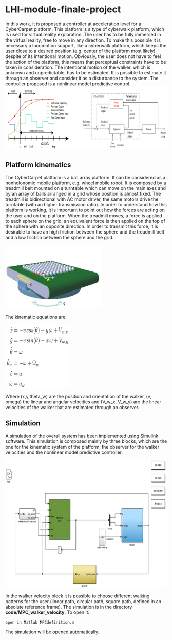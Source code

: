 # LHI-module-finale-project
In this work, it is proposed a controller at acceleration level for a CyberCarpet platform. This platform is a type of
cyberwalk platform, which is used for virtual reality exploration. The user has to be fully immersed in the virtual reality,
free to move in any direction. To make this possible it is necessary a locomotion support, like a cyberwalk platform,
which keeps the user close to a desired position (e.g. center of the platform most likely) despite of its intentional motion.
Obviously, the user does not have to feel the action of the platform, this means that perceptual constraints have to be
taken in consideration.
The intentional motion of the walker, which is unknown and unpredictable, has to be estimated. It is possible to
estimate it through an observer and consider it as a disturbance to the system.
The controller proposed is a nonlinear model predictive control.
<img src="https://github.com/thoreauA/cybercarpet-walker-position-control/raw/main/pictures/SchemeNMPC.png" width="700" height="200">

## Platform kinematics
The CyberCarpet platform is a ball array platform. It can be considered as a nonholonomic mobile
platform, e.g. wheel mobile robot. It is composed by a treadmill belt mounted on a turntable which can move on the main axes and by an array of balls arranged in a grid whose position is almost fixed. The treadmill is bidirectional with AC motor driver, the same motors drive the turntable (with an higher transmission ratio).
In order to understand how this platform is working, it is important to point out how the forces are acting on the user and on the platform. When the treadmill moves, a force is applied to each sphere on the grid, an equivalent force is then applied on the top of the sphere with an opposite direction. In order to transmit this force, it is desirable to have an high friction between the sphere and the treadmill belt and a low friction between the sphere and the grid.

<img src="https://github.com/thoreauA/cybercarpet-walker-position-control/raw/main/pictures/PlatformScheme.png" width="300" height="200">

The kinematic equations are:

<img src="https://github.com/thoreauA/cybercarpet-walker-position-control/raw/main/pictures/equations.png" width="200" height="200">

Where (x,y,theta_w) are the position and orientation of the walker, (v, omega) the linear and angular velocities and (V_w_x, V_w_y) are the linear velocities of the walker that are estimated through an observer.

## Simulation
A simulation of the overall system has been implemented using Simulink software. This simulation is composed mainly by three blocks, which are the one for the kinematic system of the platform, the observer for the walker velocities and the nonlinear model predictive controller.

<img src="https://github.com/thoreauA/cybercarpet-walker-position-control/raw/main/pictures/SimulinkScheme.png" width="800" height="400">

In the walker velocity block it is possible to choose different walking patterns for the user (linear path, circular path, square path, defined in an absolute reference frame). 
The simulation is in the directory **code/MPC_walker_velocity**. To open it:
 
 	open in Matlab MPCdefinition.m
 	
The simulation will be opened automatically.





